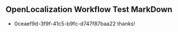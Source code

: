 ## OpenLocalization Workflow Test MarkDown
* 0ceaef9d-3f9f-41c5-b9fc-d747f87baa22 thanks!

<!--HONumber=12月16_HO3-->


